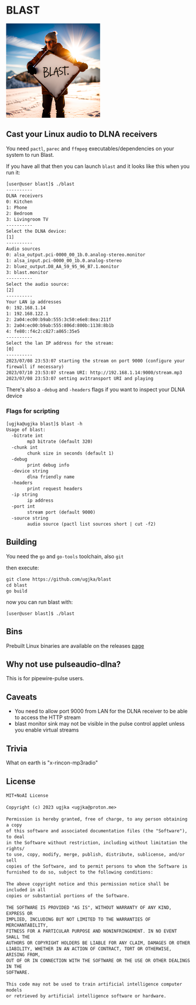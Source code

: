# BLAST

<img src="logo.png" width=256px height=256px alt="Blast logo" title="Blast logo">

## Cast your Linux audio to DLNA receivers

You need `pactl`, `parec` and `ffmpeg` executables/dependencies on your system to run Blast.

If you have all that then you can launch `blast` and it looks like this when you run it:

```
[user@user blast]$ ./blast 
----------
DLNA receivers
0: Kitchen
1: Phone
2: Bedroom
3: Livingroom TV
----------
Select the DLNA device:
[1]
----------
Audio sources
0: alsa_output.pci-0000_00_1b.0.analog-stereo.monitor
1: alsa_input.pci-0000_00_1b.0.analog-stereo
2: bluez_output.D8_AA_59_95_96_B7.1.monitor
3: blast.monitor
----------
Select the audio source:
[2]
----------
Your LAN ip addresses
0: 192.168.1.14
1: 192.168.122.1
2: 2a04:ec00:b9ab:555:3c50:e6e8:8ea:211f
3: 2a04:ec00:b9ab:555:806d:800b:1138:8b1b
4: fe80::f4c2:c827:a865:35e5
----------
Select the lan IP address for the stream:
[0]
----------
2023/07/08 23:53:07 starting the stream on port 9000 (configure your firewall if necessary)
2023/07/10 23:53:07 stream URI: http://192.168.1.14:9000/stream.mp3
2023/07/08 23:53:07 setting av1transport URI and playing
```

There's also a `-debug` and `-headers` flags if you want to inspect your DLNA device

### Flags for scripting

```
[ugjka@ugjka blast]$ blast -h
Usage of blast:
  -bitrate int
        mp3 bitrate (default 320)
  -chunk int
        chunk size in seconds (default 1)
  -debug
        print debug info
  -device string
        dlna friendly name
  -headers
        print request headers
  -ip string
        ip address
  -port int
        stream port (default 9000)
  -source string
        audio source (pactl list sources short | cut -f2)
```

## Building

You need the `go` and `go-tools` toolchain, also `git`

then execute:

```
git clone https://github.com/ugjka/blast
cd blast
go build
```

now you can run blast with:
```
[user@user blast]$ ./blast
```

## Bins

Prebuilt Linux binaries are available on the releases [page](https://github.com/ugjka/blast/releases)

## Why not use pulseaudio-dlna?

This is for pipewire-pulse users.

## Caveats

* You need to allow port 9000 from LAN for the DLNA receiver to be able to access the HTTP stream
* blast monitor sink may not be visible in the pulse control applet unless you enable virtual streams

## Trivia

What on earth is "x-rincon-mp3radio"

## License

```
MIT+NoAI License

Copyright (c) 2023 ugjka <ugjka@proton.me>

Permission is hereby granted, free of charge, to any person obtaining a copy
of this software and associated documentation files (the "Software"), to deal
in the Software without restriction, including without limitation the rights/
to use, copy, modify, merge, publish, distribute, sublicense, and/or sell
copies of the Software, and to permit persons to whom the Software is
furnished to do so, subject to the following conditions:

The above copyright notice and this permission notice shall be included in all
copies or substantial portions of the Software.

THE SOFTWARE IS PROVIDED "AS IS", WITHOUT WARRANTY OF ANY KIND, EXPRESS OR
IMPLIED, INCLUDING BUT NOT LIMITED TO THE WARRANTIES OF MERCHANTABILITY,
FITNESS FOR A PARTICULAR PURPOSE AND NONINFRINGEMENT. IN NO EVENT SHALL THE
AUTHORS OR COPYRIGHT HOLDERS BE LIABLE FOR ANY CLAIM, DAMAGES OR OTHER
LIABILITY, WHETHER IN AN ACTION OF CONTRACT, TORT OR OTHERWISE, ARISING FROM,
OUT OF OR IN CONNECTION WITH THE SOFTWARE OR THE USE OR OTHER DEALINGS IN THE
SOFTWARE.

This code may not be used to train artificial intelligence computer models
or retrieved by artificial intelligence software or hardware.
```
